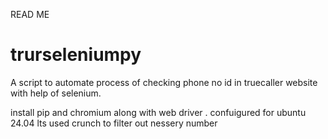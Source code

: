 READ ME

# trurseleniumpy
A script to automate process of checking phone no id in truecaller website with help of selenium.

install pip and chromium along with web driver .
confuigured for ubuntu 24.04 lts 
used crunch to filter out nessery number

